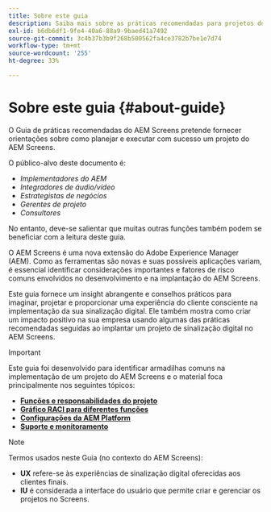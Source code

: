 ```yaml
---
title: Sobre este guia
description: Saiba mais sobre as práticas recomendadas para projetos do AEM Screens para planejar e executar projetos, desde o resumo estratégico e de design até a implantação e após o suporte.
exl-id: b6db6df1-9fe4-40a6-88a9-9baed41a7492
source-git-commit: 3c4b37b3b9f268b500562fa4ce3782b7be1e7d74
workflow-type: tm+mt
source-wordcount: '255'
ht-degree: 33%

---
```


# Sobre este guia {#about-guide}

O Guia de práticas recomendadas do AEM Screens pretende fornecer orientações sobre como planejar e executar com sucesso um projeto do AEM Screens.

O público-alvo deste documento é:

* *Implementadores do AEM*
* *Integradores de áudio/vídeo*
* *Estrategistas de negócios*
* *Gerentes de projeto*
* *Consultores*

No entanto, deve-se salientar que muitas outras funções também podem se beneficiar com a leitura deste guia.

O AEM Screens é uma nova extensão do Adobe Experience Manager (AEM). Como as ferramentas são novas e suas possíveis aplicações variam, é essencial identificar considerações importantes e fatores de risco comuns envolvidos no desenvolvimento e na implantação do AEM Screens.

Este guia fornece um insight abrangente e conselhos práticos para imaginar, projetar e proporcionar uma experiência do cliente consciente na implementação da sua sinalização digital. Ele também mostra como criar um impacto positivo na sua empresa usando algumas das práticas recomendadas seguidas ao implantar um projeto de sinalização digital no AEM Screens.

>[!IMPORTANT]
>
> Este guia foi desenvolvido para identificar armadilhas comuns na implementação de um projeto do AEM Screens e o material foca principalmente nos seguintes tópicos:
>
> * **[Funções e responsabilidades do projeto](roles-responsibilities.md)**
> * **[Gráfico RACI para diferentes funções](roles-responsibilities.md#raci-chart)**
> * **[Configurações da AEM Platform](aem-platform-configurations.md)**
> * **[Suporte e monitoramento](support-monitoring.md)**

>[!NOTE]
>
> Termos usados neste Guia (no contexto do AEM Screens):
>
> * **UX** refere-se às experiências de sinalização digital oferecidas aos clientes finais.
> * **IU** é considerada a interface do usuário que permite criar e gerenciar os projetos no Screens.
